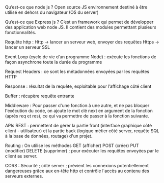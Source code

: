 Qu’est-ce que node js ?
Open source JS environnement destiné à être utilisé en dehors du navigateur (OS du server)

Qu’est-ce que Express js ?
C’est un framework qui permet de développer des application web node JS. Il contient des modules permettant plusieurs fonctionnalités.

Requête http :
Http → lancer un serveur web, envoyer des requêtes 
Https → lancer un serveur SSL

Event Loop (cycle de vie d’un programme Node) : exécute les fonctions de façon asynchrone toute la durée du programme

Request Headers : ce sont les métadonnées envoyées par les requêtes HTTP

Response : résultat de la requête, exploitable pour l’affichage côté client

Buffer : récupère requête entrante

Middleware : Pour passer d'une fonction à une autre, et ne pas bloquer l'exécution du code, on ajoute le mot clé next en argument de la fonction (après req et res), ce qui va permettre de passer à la fonction suivante.

APIs REST : permettent de gérer la partie front (interface graphique côté client - utilisateur) et la partie back (logique métier côté server, requête SQL à la base de données, routage) d'un projet.

Routing : On utilise les méthodes GET (afficher) POST (créer) PUT (modifier) DELETE (supprimer) ; pour exécuter les requêtes envoyées par le client au server. 

CORS : Sécurité ; côté server ; prévient les connexions potentiellement dangereuses grâce aux en-tête http et contrôle l'accès au contenu des serveurs externes.
